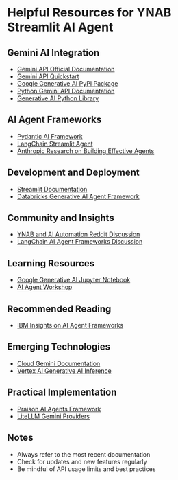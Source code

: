# Helpful Resources for YNAB Streamlit AI Agent

## Gemini AI Integration
- [Gemini API Official Documentation](https://ai.google.dev/gemini-api/docs/models/gemini)
- [Gemini API Quickstart](https://ai.google.dev/gemini-api/docs/quickstart)
- [Google Generative AI PyPI Package](https://pypi.org/project/google-generativeai/)
- [Python Gemini API Documentation](https://googleapis.github.io/python-genai/)
- [Generative AI Python Library](https://github.com/google-gemini/generative-ai-python)

## AI Agent Frameworks
- [Pydantic AI Framework](https://ai.pydantic.dev)
- [LangChain Streamlit Agent](https://github.com/langchain-ai/streamlit-agent)
- [Anthropic Research on Building Effective Agents](https://www.anthropic.com/research/building-effective-agents)

## Development and Deployment
- [Streamlit Documentation](https://docs.streamlit.io)
- [Databricks Generative AI Agent Framework](https://docs.databricks.com/aws/en/generative-ai/agent-framework/ai-agents)

## Community and Insights
- [YNAB and AI Automation Reddit Discussion](https://www.reddit.com/r/ynab/comments/17pp5wx/ynab_and_ai_automation/)
- [LangChain AI Agent Frameworks Discussion](https://www.reddit.com/r/LangChain/comments/1hhq28r/which_ai_agent_framework_should_i_use/)

## Learning Resources
- [Google Generative AI Jupyter Notebook](https://github.com/google/generative-ai-docs/blob/main/site/en/gemini-api/docs/get-started/python.ipynb)
- [AI Agent Workshop](https://github.com/ashishpatel26/AIAgentWorkshop)

## Recommended Reading
- [IBM Insights on AI Agent Frameworks](https://www.ibm.com/think/insights/top-ai-agent-frameworks)

## Emerging Technologies
- [Cloud Gemini Documentation](https://cloud.google.com/gemini/docs)
- [Vertex AI Generative AI Inference](https://cloud.google.com/vertex-ai/generative-ai/docs/model-reference/inference)

## Practical Implementation
- [Praison AI Agents Framework](https://docs.praison.ai/framework/praisonaiagents)
- [LiteLLM Gemini Providers](https://docs.litellm.ai/docs/providers/gemini)

## Notes
- Always refer to the most recent documentation
- Check for updates and new features regularly
- Be mindful of API usage limits and best practices 